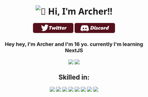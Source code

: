 <h1 align='center' style="font-family:'Segoe UI', Tahoma, Geneva, Verdana, sans-serif; font-weight: 700;"><img src="https://media.giphy.com/media/hvRJCLFzcasrR4ia7z/giphy.gif" alt="👋" width="20px"> Hi, I'm Archer!!</h1>
<p align='center'>
    <a href="https://twitter.com/l_ramoss14"><img src="imagens/twitter.png" style="border-radius:5px;" width="130" alt="Twitter"></a>
    <a href="https://pastebin.com/Y0BbhPct"><img src="imagens/discord.png" style="border-radius:5px;" width="130" alt="Twitter"></a>
</p>
<h3 align='center'>Hey hey, I'm Archer and I'm 16 yo. currently I'm learning NextJS</h3>
<span>
    <p align="center">  
        <img align="center" src="https://github-readme-stats.vercel.app/api/top-langs/?username=ArcherEvil&layout=compact&title_color=fffcfc&bg_color=181617&text_color=dcd2d2"/>
        <img align="center" width="420px" src="https://github-readme-stats.vercel.app/api?username=ArcherEvil&show_icons=true&theme=radical"/>
    </p>
</span>
<h2 align='center'>Skilled in: </h2>
    
<p align='center'>
    <img src="https://img.icons8.com/fluency/48/000000/python.png"/>
    <img src="https://img.icons8.com/color/48/000000/javascript--v2.png"/>
    <img src="https://img.icons8.com/color/48/000000/c-sharp-logo.png"/>
    <img src="https://icon-icons.com/downloadimage.php?id=132160&root=2148/PNG/48/&file=nextjs_icon_132160.png"/>
    <img src="https://img.icons8.com/external-tal-revivo-color-tal-revivo/48/000000/external-react-a-javascript-library-for-building-user-interfaces-logo-color-tal-revivo.png"/>
    <img src="https://img.icons8.com/color/48/000000/sass-avatar.png"/>
    <img src="https://img.icons8.com/color/48/000000/redux.png"/>
    <img src="https://img.icons8.com/color/48/000000/typescript.png"/>
</p>
